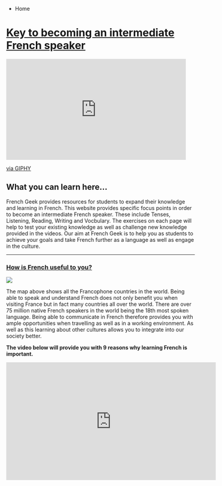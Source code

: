 <ul class="breadcrumb">
  <li>Home</li>
</ul>
<h1><u>Key to becoming an intermediate French speaker</u></h1>

<iframe src="https://giphy.com/embed/3oFzmfI86wJx2QfL44" width="480" height="270" frameBorder="0" class="giphy-embed" allowFullScreen></iframe><p><a href="https://giphy.com/gifs/3oFzmfI86wJx2QfL44">via GIPHY</a></p>
  
  
<h2>What you can learn here...</h2>
<p>French Geek provides resources for students to expand their knowledge and learning in French. This website provides specific focus points in order to become an intermediate French speaker. These include Tenses, Listening, Reading, Writing and Vocbulary. The exercises on each page will help to test your existing knowledge as well as challenge new knowledge provided in the videos. Our aim at French Geek is to help you as students to achieve your goals and take French further as a language as well as engage in the culture.</p>



<hr>

<h3><u>How is French useful to you?</u></h3>
<img src="https://upload.wikimedia.org/wikipedia/commons/2/26/Map-Francophone_World.png" />

<p>The map above shows all the Francophone countries in the world. Being able to speak and understand French does not only benefit you when visiting France but in fact many countries all over the world. There are over 75 million native French speakers in the world being the 18th most spoken language. Being able to communicate in French therefore provides you with ample opportunities when travelling as well as in a working environment. As well as this learning about other cultures allows you to integrate into our society better.
  

<p><strong>The video below will provide you with 9 reasons why learning French is important.</strong></p>

<iframe width="560" height="315" src="https://www.youtube.com/embed/kEpA5W42SL0" frameborder="0" allow="autoplay; encrypted-media" allowfullscreen></iframe>





